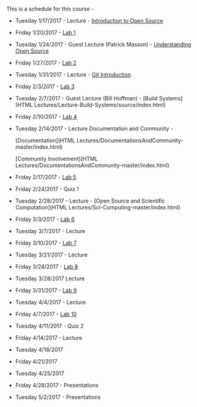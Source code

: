 This is a schedule for this course -

* Tuesday 1/17/2017 - Lecture - [Introduction to Open Source](Lectures/Lecture-1-1.pdf)

* Friday 1/20/2017 - [Lab 1](Labs/Lab1.md)

* Tuesday 1/24/2017 - Guest Lecture (Patrick Masson) - [Understanding Open Source](Lectures/Lec2-Patrick_Masson-S2017.pdf)

* Friday 1/27/2017 - [Lab 2](Labs/Lab2.md)

* Tuesday 1/31/2017 - Lecture - [Git Introduction](Lectures/Lecture-3.Md)

* Friday 2/3/2017 - [Lab 3](Labs/Lab3.md)

* Tuesday 2/7/2017 - Guest Lecture (Bill Hoffman) - [Build Systems](HTML Lectures/Lecture-Build-Systems/source/index.html)

* Friday 2/10/2017 - [Lab 4](Labs/Lab4.md)

* Tuesday 2/14/2017 - Lecture Documentation and Community - 

	[Documentation](HTML Lectures/DocumentationsAndCommunity-master/index.html)

	[Community Involvement](HTML Lectures/DocumentationsAndCommunity-master/index.html)

* Friday 2/17/2017 - [Lab 5](Labs/Lab5.md)

* Friday 2/24/2017 - Quiz 1

* Tuesday 2/28/2017 - Lecture - [Open Source and Scientific Computation](HTML Lectures/Sci-Computing-master/index.html)

* Friday 3/3/2017 - [Lab 6](Labs/Lab6.md)

* Tuesday 3/7/2017 - Lecture

* Friday 3/10/2017 - [Lab 7](Labs/Lab7.md)

* Tuesday 3/21/2017 - Lecture

* Friday 3/24/2017 - [Lab 8](Labs/Lab8.md)

* Tuesday 3/28/2017 Lecture

* Friday 3/31/2017 - [Lab 9](Labs/Lab9.md)

* Tuesday 4/4/2017 - Lecture

* Friday 4/7/2017 - [Lab 10](Labs/Lab10.md)

* Tuesday 4/11/2017 - Quiz 2

* Friday 4/14/2017 - Lecture

* Tuesday 4/18/2017

* Friday 4/21/2017

* Tuesday 4/25/2017

* Friday 4/28/2017 - Presentations

* Tuesday 5/2/2017 - Presentations
